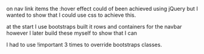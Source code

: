 on nav link items the :hover effect could of been achieved using jQuery but I wanted to show that I could use css to achieve this.

at the start I use bootstraps built it rows and containers for the navbar however I later build these myself to show that I can

I had to use !important 3 times to override bootstraps classes.
